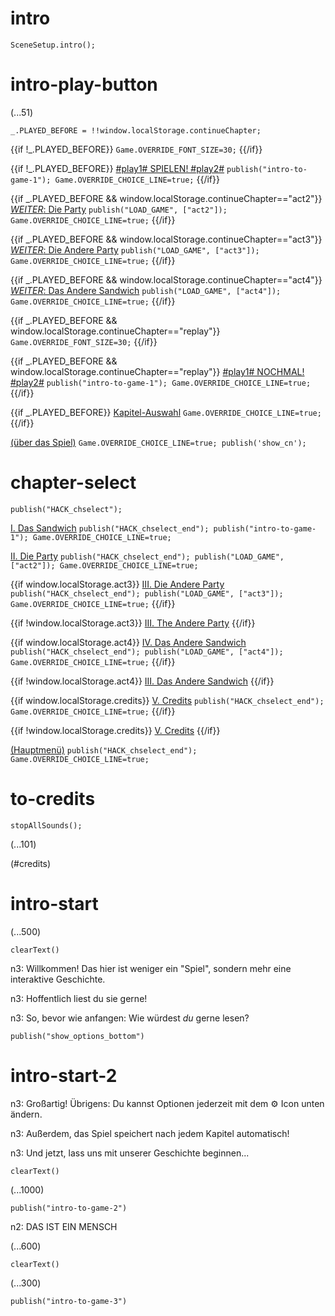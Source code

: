 # intro

`SceneSetup.intro();`

# intro-play-button

(...51)

```
_.PLAYED_BEFORE = !!window.localStorage.continueChapter;
```

{{if !_.PLAYED_BEFORE}}
`Game.OVERRIDE_FONT_SIZE=30;`
{{/if}}

{{if !_.PLAYED_BEFORE}}
[#play1# SPIELEN! #play2#](#intro-start) `publish("intro-to-game-1"); Game.OVERRIDE_CHOICE_LINE=true;`
{{/if}}

{{if _.PLAYED_BEFORE && window.localStorage.continueChapter=="act2"}}
[_WEITER_: Die Party](#act2) `publish("LOAD_GAME", ["act2"]); Game.OVERRIDE_CHOICE_LINE=true;`
{{/if}}

{{if _.PLAYED_BEFORE && window.localStorage.continueChapter=="act3"}}
[_WEITER_: Die Andere Party](#act3) `publish("LOAD_GAME", ["act3"]); Game.OVERRIDE_CHOICE_LINE=true;`
{{/if}}

{{if _.PLAYED_BEFORE && window.localStorage.continueChapter=="act4"}}
[_WEITER_: Das Andere Sandwich](#act4) `publish("LOAD_GAME", ["act4"]); Game.OVERRIDE_CHOICE_LINE=true;`
{{/if}}

{{if _.PLAYED_BEFORE && window.localStorage.continueChapter=="replay"}}
`Game.OVERRIDE_FONT_SIZE=30;`
{{/if}}

{{if _.PLAYED_BEFORE && window.localStorage.continueChapter=="replay"}}
[#play1# NOCHMAL! #play2#](#intro-start) `publish("intro-to-game-1"); Game.OVERRIDE_CHOICE_LINE=true;`
{{/if}}

{{if _.PLAYED_BEFORE}}
[Kapitel-Auswahl](#chapter-select) `Game.OVERRIDE_CHOICE_LINE=true;`
{{/if}}

[(über das Spiel)](#intro-play-button) `Game.OVERRIDE_CHOICE_LINE=true; publish('show_cn');`

# chapter-select

`publish("HACK_chselect");`

[I. Das Sandwich](#intro-start) `publish("HACK_chselect_end"); publish("intro-to-game-1"); Game.OVERRIDE_CHOICE_LINE=true;`

[II. Die Party](#act2) `publish("HACK_chselect_end"); publish("LOAD_GAME", ["act2"]); Game.OVERRIDE_CHOICE_LINE=true;`

{{if window.localStorage.act3}}
[III. Die Andere Party](#act3) `publish("HACK_chselect_end"); publish("LOAD_GAME", ["act3"]); Game.OVERRIDE_CHOICE_LINE=true;`
{{/if}}

{{if !window.localStorage.act3}}
[III. The Andere Party]()
{{/if}}

{{if window.localStorage.act4}}
[IV. Das Andere Sandwich](#act4) `publish("HACK_chselect_end"); publish("LOAD_GAME", ["act4"]); Game.OVERRIDE_CHOICE_LINE=true;`
{{/if}}

{{if !window.localStorage.act4}}
[III. Das Andere Sandwich]()
{{/if}}

{{if window.localStorage.credits}}
[V. Credits](#to-credits) `publish("HACK_chselect_end"); Game.OVERRIDE_CHOICE_LINE=true;`
{{/if}}

{{if !window.localStorage.credits}}
[V. Credits]()
{{/if}}

[(Hauptmenü)](#intro-play-button) `publish("HACK_chselect_end"); Game.OVERRIDE_CHOICE_LINE=true;`

# to-credits

`stopAllSounds();`

(...101)

(#credits)

# intro-start

(...500)

`clearText()`

n3: Willkommen! Das hier ist weniger ein "Spiel", sondern mehr eine interaktive Geschichte.

n3: Hoffentlich liest du sie gerne!

n3: So, bevor wie anfangen: Wie würdest *du* gerne lesen?

`publish("show_options_bottom")`

# intro-start-2

n3: Großartig! Übrigens: Du kannst Optionen jederzeit mit dem ⚙ Icon unten ändern.

n3: Außerdem, das Spiel speichert nach jedem Kapitel automatisch!

n3: Und jetzt, lass uns mit unserer Geschichte beginnen...

`clearText()`

(...1000)

`publish("intro-to-game-2")`

n2: DAS IST EIN MENSCH

(...600)

`clearText()`

(...300)

`publish("intro-to-game-3")`
